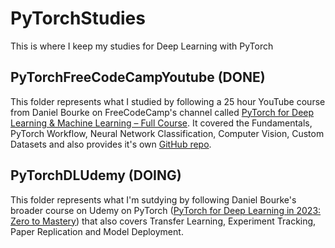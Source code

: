 # PyTorchStudies
This is where I keep my studies for Deep Learning with PyTorch

## PyTorchFreeCodeCampYoutube (DONE)

This folder represents what I studied by following a 25 hour YouTube course from Daniel Bourke on FreeCodeCamp's channel called [PyTorch for Deep Learning & Machine Learning – Full Course](https://youtu.be/V_xro1bcAuA). It covered the Fundamentals, PyTorch Workflow, Neural Network Classification, Computer Vision, Custom Datasets and also provides it's own [GitHub repo](https://github.com/mrdbourke/pytorch-deep-learning).

## PyTorchDLUdemy (DOING)

This folder represents what I'm sutdying by following Daniel Bourke's broader course on Udemy on PyTorch ([PyTorch for Deep Learning in 2023: Zero to Mastery](https://www.udemy.com/course/pytorch-for-deep-learning/)) that also covers Transfer Learning, Experiment Tracking, Paper Replication and Model Deployment.
